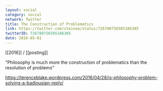```yaml
---
layout: social
category: social
network: Twitter
title: The Construction of Problematics
link: https://twitter.com/steinea/status/726780756505186305
twitterID: 726780756505186305
date: 2016-05-01
---
```


[[2016]] / [[posting]]

"Philosophy is much more the construction of problematics than the resolution of problems"

<https://terenceblake.wordpress.com/2016/04/28/is-philosophy-problem-solving-a-badiousian-reply/>
